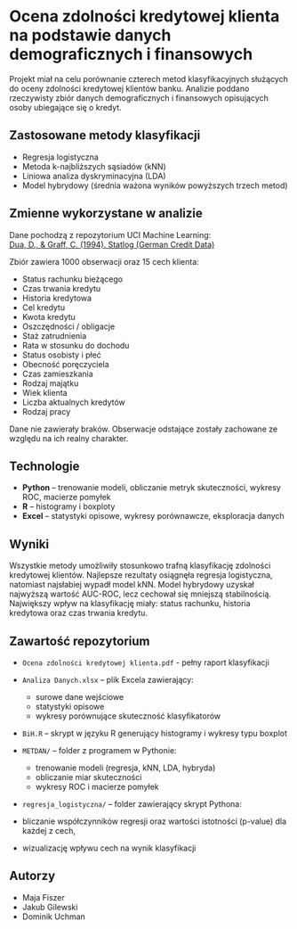 # Ocena zdolności kredytowej klienta na podstawie danych demograficznych i finansowych

Projekt miał na celu porównanie czterech metod klasyfikacyjnych służących do oceny zdolności kredytowej klientów banku. Analizie poddano rzeczywisty zbiór danych demograficznych i finansowych opisujących osoby ubiegające się o kredyt.


## Zastosowane metody klasyfikacji

- Regresja logistyczna  
- Metoda k-najbliższych sąsiadów (kNN)  
- Liniowa analiza dyskryminacyjna (LDA)  
- Model hybrydowy (średnia ważona wyników powyższych trzech metod)


## Zmienne wykorzystane w analizie

Dane pochodzą z repozytorium UCI Machine Learning:  
[Dua, D., & Graff, C. (1994). Statlog (German Credit Data)](https://archive.ics.uci.edu/dataset/144/statlog+german+credit+data)

Zbiór zawiera 1000 obserwacji oraz 15 cech klienta:

- Status rachunku bieżącego  
- Czas trwania kredytu  
- Historia kredytowa  
- Cel kredytu  
- Kwota kredytu  
- Oszczędności / obligacje  
- Staż zatrudnienia  
- Rata w stosunku do dochodu  
- Status osobisty i płeć  
- Obecność poręczyciela  
- Czas zamieszkania  
- Rodzaj majątku  
- Wiek klienta  
- Liczba aktualnych kredytów  
- Rodzaj pracy  

Dane nie zawierały braków. Obserwacje odstające zostały zachowane ze względu na ich realny charakter.


## Technologie

- **Python** – trenowanie modeli, obliczanie metryk skuteczności, wykresy ROC, macierze pomyłek  
- **R** – histogramy i boxploty  
- **Excel** – statystyki opisowe, wykresy porównawcze, eksploracja danych


## Wyniki

Wszystkie metody umożliwiły stosunkowo trafną klasyfikację zdolności kredytowej klientów. Najlepsze rezultaty osiągnęła regresja logistyczna, natomiast najsłabiej wypadł model kNN. Model hybrydowy uzyskał najwyższą wartość AUC-ROC, lecz cechował się mniejszą stabilnością. Największy wpływ na klasyfikację miały: status rachunku, historia kredytowa oraz czas trwania kredytu.

## Zawartość repozytorium

- `Ocena zdolności kredytowej klienta.pdf` - pełny raport klasyfikacji
  
- `Analiza Danych.xlsx` – plik Excela zawierający:
  - surowe dane wejściowe  
  - statystyki opisowe  
  - wykresy porównujące skuteczność klasyfikatorów  

- `BiH.R` – skrypt w języku R generujący histogramy i wykresy typu boxplot  

- `METDAN/` – folder z programem w Pythonie:
  - trenowanie modeli (regresja, kNN, LDA, hybryda)  
  - obliczanie miar skuteczności  
  - wykresy ROC i macierze pomyłek

-  `regresja_logistyczna/` – folder zawierający skrypt Pythona:
  - bliczanie współczynników regresji oraz wartości istotności (p-value)
dla każdej z cech,
  - wizualizację wpływu cech na wynik klasyfikacji


## Autorzy

- Maja Fiszer  
- Jakub Gilewski  
- Dominik Uchman  
